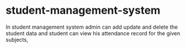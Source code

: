 # student-management-system

In student management system admin can add update and delete the student data and student can view his attendance record for the given subjects,
